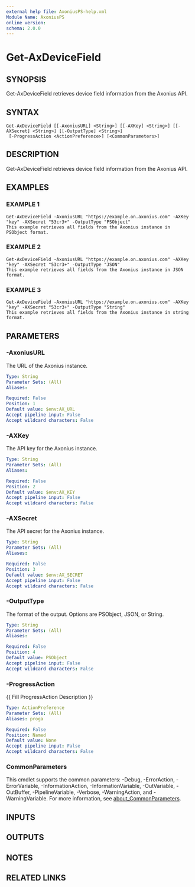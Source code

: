 ```yaml
---
external help file: AxoniusPS-help.xml
Module Name: AxoniusPS
online version:
schema: 2.0.0
---
```


# Get-AxDeviceField

## SYNOPSIS
Get-AxDeviceField retrieves device field information from the Axonius API.

## SYNTAX

```
Get-AxDeviceField [[-AxoniusURL] <String>] [[-AXKey] <String>] [[-AXSecret] <String>] [[-OutputType] <String>]
 [-ProgressAction <ActionPreference>] [<CommonParameters>]
```

## DESCRIPTION
Get-AxDeviceField retrieves device field information from the Axonius API.

## EXAMPLES

### EXAMPLE 1
```
Get-AxDeviceField -AxoniusURL "https://example.on.axonius.com" -AXKey "key" -AXSecret "53cr3+" -OutputType "PSObject"
This example retrieves all fields from the Axonius instance in PSObject format.
```

### EXAMPLE 2
```
Get-AxDeviceField -AxoniusURL "https://example.on.axonius.com" -AXKey "key" -AXSecret "53cr3+" -OutputType "JSON"
This example retrieves all fields from the Axonius instance in JSON format.
```

### EXAMPLE 3
```
Get-AxDeviceField -AxoniusURL "https://example.on.axonius.com" -AXKey "key" -AXSecret "53cr3+" -OutputType "String"
This example retrieves all fields from the Axonius instance in string format.
```

## PARAMETERS

### -AxoniusURL
The URL of the Axonius instance.

```yaml
Type: String
Parameter Sets: (All)
Aliases:

Required: False
Position: 1
Default value: $env:AX_URL
Accept pipeline input: False
Accept wildcard characters: False
```

### -AXKey
The API key for the Axonius instance.

```yaml
Type: String
Parameter Sets: (All)
Aliases:

Required: False
Position: 2
Default value: $env:AX_KEY
Accept pipeline input: False
Accept wildcard characters: False
```

### -AXSecret
The API secret for the Axonius instance.

```yaml
Type: String
Parameter Sets: (All)
Aliases:

Required: False
Position: 3
Default value: $env:AX_SECRET
Accept pipeline input: False
Accept wildcard characters: False
```

### -OutputType
The format of the output.
Options are PSObject, JSON, or String.

```yaml
Type: String
Parameter Sets: (All)
Aliases:

Required: False
Position: 4
Default value: PSObject
Accept pipeline input: False
Accept wildcard characters: False
```

### -ProgressAction
{{ Fill ProgressAction Description }}

```yaml
Type: ActionPreference
Parameter Sets: (All)
Aliases: proga

Required: False
Position: Named
Default value: None
Accept pipeline input: False
Accept wildcard characters: False
```

### CommonParameters
This cmdlet supports the common parameters: -Debug, -ErrorAction, -ErrorVariable, -InformationAction, -InformationVariable, -OutVariable, -OutBuffer, -PipelineVariable, -Verbose, -WarningAction, and -WarningVariable. For more information, see [about_CommonParameters](http://go.microsoft.com/fwlink/?LinkID=113216).

## INPUTS

## OUTPUTS

## NOTES

## RELATED LINKS
